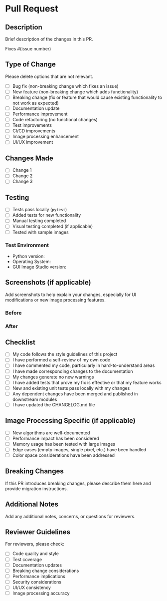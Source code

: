 # Pull Request

## Description

Brief description of the changes in this PR.

Fixes #(issue number)

## Type of Change

Please delete options that are not relevant.

- [ ] Bug fix (non-breaking change which fixes an issue)
- [ ] New feature (non-breaking change which adds functionality)
- [ ] Breaking change (fix or feature that would cause existing functionality to not work as expected)
- [ ] Documentation update
- [ ] Performance improvement
- [ ] Code refactoring (no functional changes)
- [ ] Test improvements
- [ ] CI/CD improvements
- [ ] Image processing enhancement
- [ ] UI/UX improvement

## Changes Made

- [ ] Change 1
- [ ] Change 2
- [ ] Change 3

## Testing

- [ ] Tests pass locally (`pytest`)
- [ ] Added tests for new functionality
- [ ] Manual testing completed
- [ ] Visual testing completed (if applicable)
- [ ] Tested with sample images

### Test Environment

- Python version:
- Operating System:
- GUI Image Studio version:

## Screenshots (if applicable)

Add screenshots to help explain your changes, especially for UI modifications or new image processing features.

### Before
<!-- Add screenshot of current behavior -->

### After
<!-- Add screenshot of new behavior -->

## Checklist

- [ ] My code follows the style guidelines of this project
- [ ] I have performed a self-review of my own code
- [ ] I have commented my code, particularly in hard-to-understand areas
- [ ] I have made corresponding changes to the documentation
- [ ] My changes generate no new warnings
- [ ] I have added tests that prove my fix is effective or that my feature works
- [ ] New and existing unit tests pass locally with my changes
- [ ] Any dependent changes have been merged and published in downstream modules
- [ ] I have updated the CHANGELOG.md file

## Image Processing Specific (if applicable)

- [ ] New algorithms are well-documented
- [ ] Performance impact has been considered
- [ ] Memory usage has been tested with large images
- [ ] Edge cases (empty images, single pixel, etc.) have been handled
- [ ] Color space considerations have been addressed

## Breaking Changes

If this PR introduces breaking changes, please describe them here and provide migration instructions.

## Additional Notes

Add any additional notes, concerns, or questions for reviewers.

## Reviewer Guidelines

For reviewers, please check:

- [ ] Code quality and style
- [ ] Test coverage
- [ ] Documentation updates
- [ ] Breaking change considerations
- [ ] Performance implications
- [ ] Security considerations
- [ ] UI/UX consistency
- [ ] Image processing accuracy